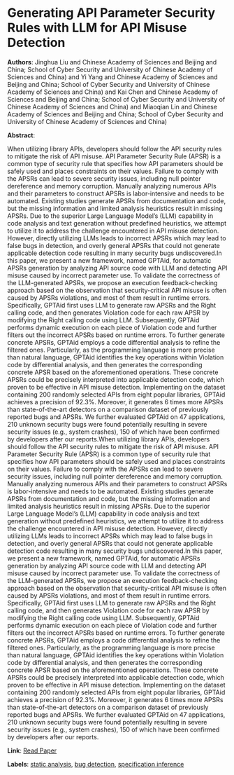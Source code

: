 # Generating API Parameter Security Rules with LLM for API Misuse Detection

**Authors**: Jinghua Liu and Chinese Academy of Sciences and Beijing and China; School of Cyber Security and University of Chinese Academy of Sciences and China) and Yi Yang and Chinese Academy of Sciences and Beijing and China; School of Cyber Security and University of Chinese Academy of Sciences and China) and Kai Chen and Chinese Academy of Sciences and Beijing and China; School of Cyber Security and University of Chinese Academy of Sciences and China) and Miaoqian Lin and Chinese Academy of Sciences and Beijing and China; School of Cyber Security and University of Chinese Academy of Sciences and China)

**Abstract**:

When utilizing library APIs, developers should follow the API security rules to mitigate the risk of API misuse. API Parameter Security Rule (APSR) is a common type of security rule that specifies how API parameters should be safely used and places constraints on their values. Failure to comply with the APSRs can lead to severe security issues, including null pointer dereference and memory corruption. Manually analyzing numerous APIs and their parameters to construct APSRs is labor-intensive and needs to be automated. Existing studies generate APSRs from documentation and code, but the missing information and limited analysis heuristics result in missing APSRs. Due to the superior Large Language Model’s (LLM) capability in code analysis and text generation without predefined heuristics, we attempt to utilize it to address the challenge encountered in API misuse detection. However, directly utilizing LLMs leads to incorrect APSRs which may lead to false bugs in detection, and overly general APSRs that could not generate applicable detection code resulting in many security bugs undiscovered.In this paper, we present a new framework, named GPTAid, for automatic APSRs generation by analyzing API source code with LLM and detecting API misuse caused by incorrect parameter use. To validate the correctness of the LLM-generated APSRs, we propose an execution feedback-checking approach based on the observation that security-critical API misuse is often caused by APSRs violations, and most of them result in runtime errors. Specifically, GPTAid first uses LLM to generate raw APSRs and the Right calling code, and then generates Violation code for each raw APSR by modifying the Right calling code using LLM. Subsequently, GPTAid performs dynamic execution on each piece of Violation code and further filters out the incorrect APSRs based on runtime errors. To further generate concrete APSRs, GPTAid employs a code differential analysis to refine the filtered ones. Particularly, as the programming language is more precise than natural language, GPTAid identifies the key operations within Violation code by differential analysis, and then generates the corresponding concrete APSR based on the aforementioned operations. These concrete APSRs could be precisely interpreted into applicable detection code, which proven to be effective in API misuse detection. Implementing on the dataset containing 200 randomly selected APIs from eight popular libraries, GPTAid achieves a precision of 92.3%. Moreover, it generates 6 times more APSRs than state-of-the-art detectors on a comparison dataset of previously reported bugs and APSRs. We further evaluated GPTAid on 47 applications, 210 unknown security bugs were found potentially resulting in severe security issues (e.g., system crashes), 150 of which have been confirmed by developers after our reports.When utilizing library APIs, developers should follow the API security rules to mitigate the risk of API misuse. API Parameter Security Rule (APSR) is a common type of security rule that specifies how API parameters should be safely used and places constraints on their values. Failure to comply with the APSRs can lead to severe security issues, including null pointer dereference and memory corruption. Manually analyzing numerous APIs and their parameters to construct APSRs is labor-intensive and needs to be automated. Existing studies generate APSRs from documentation and code, but the missing information and limited analysis heuristics result in missing APSRs. Due to the superior Large Language Model’s (LLM) capability in code analysis and text generation without predefined heuristics, we attempt to utilize it to address the challenge encountered in API misuse detection. However, directly utilizing LLMs leads to incorrect APSRs which may lead to false bugs in detection, and overly general APSRs that could not generate applicable detection code resulting in many security bugs undiscovered.In this paper, we present a new framework, named GPTAid, for automatic APSRs generation by analyzing API source code with LLM and detecting API misuse caused by incorrect parameter use. To validate the correctness of the LLM-generated APSRs, we propose an execution feedback-checking approach based on the observation that security-critical API misuse is often caused by APSRs violations, and most of them result in runtime errors. Specifically, GPTAid first uses LLM to generate raw APSRs and the Right calling code, and then generates Violation code for each raw APSR by modifying the Right calling code using LLM. Subsequently, GPTAid performs dynamic execution on each piece of Violation code and further filters out the incorrect APSRs based on runtime errors. To further generate concrete APSRs, GPTAid employs a code differential analysis to refine the filtered ones. Particularly, as the programming language is more precise than natural language, GPTAid identifies the key operations within Violation code by differential analysis, and then generates the corresponding concrete APSR based on the aforementioned operations. These concrete APSRs could be precisely interpreted into applicable detection code, which proven to be effective in API misuse detection. Implementing on the dataset containing 200 randomly selected APIs from eight popular libraries, GPTAid achieves a precision of 92.3%. Moreover, it generates 6 times more APSRs than state-of-the-art detectors on a comparison dataset of previously reported bugs and APSRs. We further evaluated GPTAid on 47 applications, 210 unknown security bugs were found potentially resulting in severe security issues (e.g., system crashes), 150 of which have been confirmed by developers after our reports.

**Link**: [Read Paper](https://www.ndss-symposium.org/ndss-paper/generating-api-parameter-security-rules-with-llm-for-api-misuse-detection)

**Labels**: [static analysis](../../labels/static_analysis.md), [bug detection](../../labels/bug_detection.md), [specification inference](../../labels/specification_inference.md)
